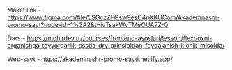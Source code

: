 Maket link - https://www.figma.com/file/5SGczZFGsw9esC4pXKUCom/Akademnashr-promo-sayt?node-id=1%3A2&t=ivTsakWvTMeOUA7Z-0

Dars - https://mohirdev.uz/courses/frontend-asoslari/lesson/flexboxni-organishga-tayyorgarlik-cssda-dry-prinsipidan-foydalanish-kichik-misolda/

Web-sayt - https://akademnashr-promo-sayti.netlify.app/